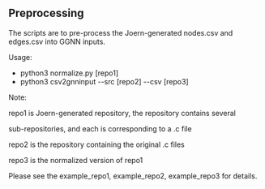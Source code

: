 ## Preprocessing
The scripts are to pre-process the Joern-generated nodes.csv and edges.csv into GGNN inputs.

Usage: 
* python3 normalize.py [repo1]
* python3 csv2gnninput --src [repo2] --csv [repo3]

Note: 

repo1 is Joern-generated repository, the repository contains several

sub-repositories, and each is corresponding to a .c file

repo2 is the repository containing the original .c files

repo3 is the normalized version of repo1


Please see the example_repo1, example_repo2, example_repo3 for details.

